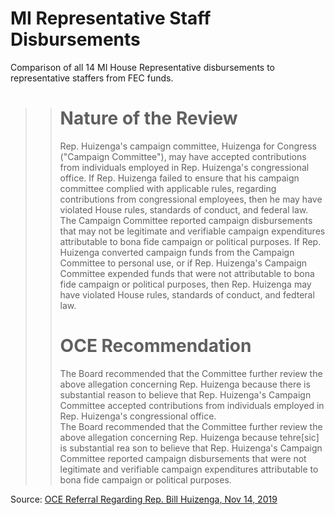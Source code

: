 # MI Representative Staff Disbursements 

Comparison of all 14 MI House Representative disbursements to representative staffers from FEC funds.

>> # Nature of the Review
>> Rep. Huizenga's campaign committee, Huizenga for Congress ("Campaign Committee"), may have accepted contributions from individuals employed in Rep. Huizenga's congressional office. If Rep. Huizenga failed to ensure that his campaign committee complied with applicable rules, regarding contributions from congressional employees, then he may have violated House rules, standards of conduct, and federal law.  
>> The Campaign Committee reported campaign disbursements that may not be legitimate and verifiable campaign expenditures attributable to bona fide campaign or political purposes. If Rep. Huizenga converted campaign funds from the Campaign Committee to personal use, or if Rep. Huizenga's Campaign Committee expended funds that were not attributable to bona fide campaign or political purposes, then Rep. Huizenga may have violated House rules, standards of conduct, and fedteral law.  
>> # OCE Recommendation  
>> The Board recommended that the Committee further review the above allegation concerning Rep. Huizenga because there is substantial reason to believe that Rep. Huizenga's Campaign Committee accepted contributions from individuals employed in Rep. Huizenga's congressional office.   
>> The Board recommended that the Committee further review the above allegation concerning Rep. Huizenga because tehre[sic] is substantial rea
son to believe that Rep. Huizenga's Campaign Committee reported campaign disbursements that were not legitimate and verifiable campaign expenditures attributable to bona fide campaign or political purposes. 

Source: [OCE Referral Regarding Rep. Bill Huizenga, Nov 14, 2019](https://oce.house.gov/reports/investigations/oce-referral-regarding-rep-bill-huizenga)
